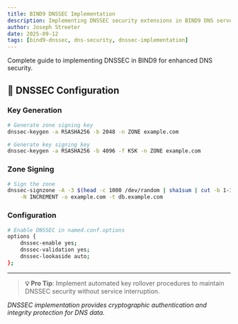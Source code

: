```yaml
---
title: BIND9 DNSSEC Implementation
description: Implementing DNSSEC security extensions in BIND9 DNS server environments
author: Joseph Streeter
date: 2025-09-12
tags: [bind9-dnssec, dns-security, dnssec-implementation]
---
```


Complete guide to implementing DNSSEC in BIND9 for enhanced DNS security.

## 🔐 DNSSEC Configuration

### Key Generation

```bash
# Generate zone signing key
dnssec-keygen -a RSASHA256 -b 2048 -n ZONE example.com

# Generate key signing key
dnssec-keygen -a RSASHA256 -b 4096 -f KSK -n ZONE example.com
```

### Zone Signing

```bash
# Sign the zone
dnssec-signzone -A -3 $(head -c 1000 /dev/random | sha1sum | cut -b 1-16) \
    -N INCREMENT -o example.com -t db.example.com
```

### Configuration

```bash
# Enable DNSSEC in named.conf.options
options {
    dnssec-enable yes;
    dnssec-validation yes;
    dnssec-lookaside auto;
};
```

---

> **💡 Pro Tip**: Implement automated key rollover procedures to maintain DNSSEC security without service interruption.

*DNSSEC implementation provides cryptographic authentication and integrity protection for DNS data.*
